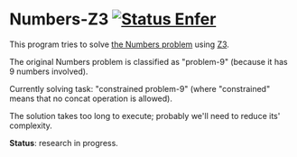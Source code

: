 Numbers-Z3 [![Status Enfer][status-enfer]][andivionian-status-classifier]
==========

This program tries to solve [the Numbers problem][numbers] using [Z3][z3].

The original Numbers problem is classified as "problem-9" (because it has 9
numbers involved).

Currently solving task: "constrained problem-9" (where "constrained" means that
no concat operation is allowed).

The solution takes too long to execute; probably we'll need to reduce its'
complexity.

**Status**: research in progress.

[andivionian-status-classifier]: https://github.com/ForNeVeR/andivionian-status-classifier##status-enfer-
[numbers]: https://github.com/ForNeVeR/Numbers
[z3]: https://github.com/Z3Prover/z3

[status-enfer]: https://img.shields.io/badge/status-enfer-orange.svg

